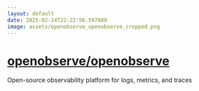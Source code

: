 ```yaml
---
layout: default
date: 2025-02-24T22:22:56.597809
image: assets/openobserve_openobserve_cropped.png
---
```


# [openobserve/openobserve](https://github.com/openobserve/openobserve)

Open-source observability platform for logs, metrics, and traces
